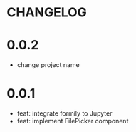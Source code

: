 # CHANGELOG
# 0.0.2
* change project name

# 0.0.1
* feat: integrate formily to Jupyter
* feat: implement FilePicker component